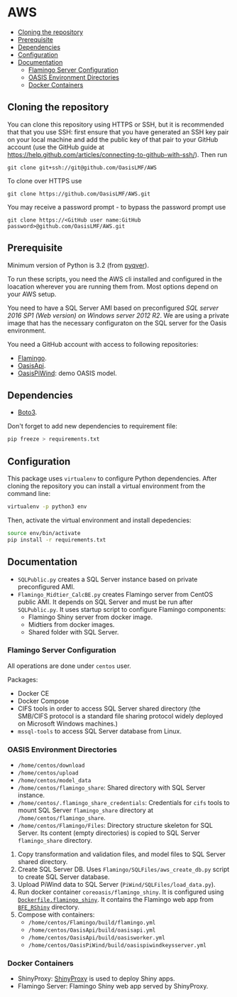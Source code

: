 AWS
===

<!-- TOC depthFrom:2 -->

- [Cloning the repository](#cloning-the-repository)
- [Prerequisite](#prerequisite)
- [Dependencies](#dependencies)
- [Configuration](#configuration)
- [Documentation](#documentation)
    - [Flamingo Server Configuration](#flamingo-server-configuration)
    - [OASIS Environment Directories](#oasis-environment-directories)
    - [Docker Containers](#docker-containers)

<!-- /TOC -->


## Cloning the repository

You can clone this repository using HTTPS or SSH, but it is recommended that that you use SSH: first ensure that you have generated an SSH key pair on your local machine and add the public key of that pair to your GitHub account (use the GitHub guide at https://help.github.com/articles/connecting-to-github-with-ssh/). Then run

    git clone git+ssh://git@github.com/OasisLMF/AWS

To clone over HTTPS use

    git clone https://github.com/OasisLMF/AWS.git

You may receive a password prompt - to bypass the password prompt use

    git clone https://<GitHub user name:GitHub password>@github.com/OasisLMF/AWS.git

## Prerequisite

Minimum version of Python is 3.2 (from [pyqver](https://github.com/ghewgill/pyqver)).

To run these scripts, you need the AWS cli installed and configured in the loacation wherever you are running them from.
Most options depend on your AWS setup.

You need to have a SQL Server AMI based on preconfigured _SQL server 2016 SP1 (Web version) on
Windows server 2012 R2_. We are using a private image that has the necessary configuraton on 
the SQL server for the Oasis environment.

You need a GitHub account with access to following repositories:
- [Flamingo](https://github.com/OasisLMF/Flamingo).
- [OasisApi](https://github.com/OasisLMF/OasisApi).
- [OasisPiWind](https://github.com/OasisLMF/OasisPiWind): demo OASIS model.

## Dependencies

- [Boto3](https://github.com/boto/boto3).

Don't forget to add new dependencies to requirement file:

```sh
pip freeze > requirements.txt
```

## Configuration

This package uses `virtualenv` to configure Python dependencies. After cloning the repository you can install a virtual environment from the command line:

```sh
virtualenv -p python3 env
```

Then, activate the virtual environment and install depedencies:

```sh
source env/bin/activate
pip install -r requirements.txt
```

## Documentation

- `SQLPublic.py` creates a SQL Server instance based on private preconfigured AMI.
- `Flamingo_Midtier_CalcBE.py` creates Flamingo server from CentOS public AMI. It depends on SQL Server and must be run after `SQLPublic.py`. It uses startup script to configure Flamingo components:
    - Flamingo Shiny server from docker image.
    - Midtiers from docker images.
    - Shared folder with SQL Server.

### Flamingo Server Configuration


All operations are done under `centos` user.

Packages:
- Docker CE
- Docker Compose
- CIFS tools in order to access SQL Server shared directory (the SMB/CIFS protocol is a standard file sharing protocol widely deployed on Microsoft Windows machines.)
- `mssql-tools` to access SQL Server database from Linux.


### OASIS Environment Directories

- `/home/centos/download`
- `/home/centos/upload`
- `/home/centos/model_data`
- `/home/centos/flamingo_share`: Shared directory with SQL Server instance.
- `/home/centos/.flamingo_share_credentials`: Credentials for `cifs` tools to mount SQL Server `flamingo_share` directory at `/home/centos/flamingo_share`.
- `/home/centos/Flamingo/Files`: Directory structure skeleton for SQL Server. Its content (empty directories) is copied to SQL Server `flamingo_share` directory.

1. Copy transformation and validation files, and model files to SQL Server shared directory.
1. Create SQL Server DB. Uses `Flamingo/SQLFiles/aws_create_db.py` script to create SQL Server database.
2. Upload PiWind data to SQL Server (`PiWind/SQLFiles/load_data.py`).
4. Run docker container `coreoasis/flamingo_shiny`. It is configured using [`Dockerfile.flamingo_shiny`](https://github.com/OasisLMF/Flamingo/blob/master/Dockerfile.flamingo_shiny). It contains the Flamingo web app from [`BFE_RShiny`](https://github.com/OasisLMF/Flamingo/tree/master/BFE_RShiny) directory.
5. Compose with containers:
    - `/home/centos/Flamingo/build/flamingo.yml`
    - `/home/centos/OasisApi/build/oasisapi.yml`
    - `/home/centos/OasisApi/build/oasisworker.yml`
    - `/home/centos/OasisPiWind/build/oasispiwindkeysserver.yml`

### Docker Containers

- ShinyProxy: [ShinyProxy](https://www.shinyproxy.io/) is used to deploy Shiny apps.
- Flamingo Server: Flamingo Shiny web app served by ShinyProxy.